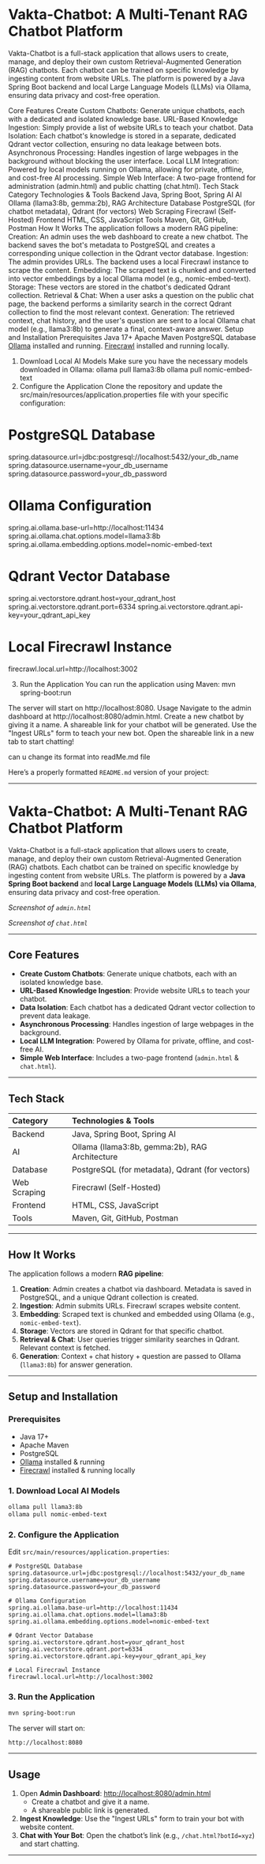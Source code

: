 # Vakta-Chatbot: A Multi-Tenant RAG Chatbot Platform

Vakta-Chatbot is a full-stack application that allows users to create, manage, and deploy their own custom Retrieval-Augmented Generation (RAG) chatbots. Each chatbot can be trained on specific knowledge by ingesting content from website URLs. The platform is powered by a Java Spring Boot backend and local Large Language Models (LLMs) via Ollama, ensuring data privacy and cost-free operation.
<!-- Placeholder: Replace with a screenshot of your admin.html -->
<!-- Placeholder: Replace with a screenshot of your chat.html -->
Core Features
Create Custom Chatbots: Generate unique chatbots, each with a dedicated and isolated knowledge base.
URL-Based Knowledge Ingestion: Simply provide a list of website URLs to teach your chatbot.
Data Isolation: Each chatbot's knowledge is stored in a separate, dedicated Qdrant vector collection, ensuring no data leakage between bots.
Asynchronous Processing: Handles ingestion of large webpages in the background without blocking the user interface.
Local LLM Integration: Powered by local models running on Ollama, allowing for private, offline, and cost-free AI processing.
Simple Web Interface: A two-page frontend for administration (admin.html) and public chatting (chat.html).
Tech Stack
Category
Technologies \& Tools
Backend
Java, Spring Boot, Spring AI
AI
Ollama (llama3:8b, gemma:2b), RAG Architecture
Database
PostgreSQL (for chatbot metadata), Qdrant (for vectors)
Web Scraping
Firecrawl (Self-Hosted)
Frontend
HTML, CSS, JavaScript
Tools
Maven, Git, GitHub, Postman
How It Works
The application follows a modern RAG pipeline:
Creation: An admin uses the web dashboard to create a new chatbot. The backend saves the bot's metadata to PostgreSQL and creates a corresponding unique collection in the Qdrant vector database.
Ingestion: The admin provides URLs. The backend uses a local Firecrawl instance to scrape the content.
Embedding: The scraped text is chunked and converted into vector embeddings by a local Ollama model (e.g., nomic-embed-text).
Storage: These vectors are stored in the chatbot's dedicated Qdrant collection.
Retrieval \& Chat: When a user asks a question on the public chat page, the backend performs a similarity search in the correct Qdrant collection to find the most relevant context.
Generation: The retrieved context, chat history, and the user's question are sent to a local Ollama chat model (e.g., llama3:8b) to generate a final, context-aware answer.
Setup and Installation
Prerequisites
Java 17+
Apache Maven
PostgreSQL database
[Ollama](https://ollama.com/) installed and running.
[Firecrawl](https://github.com/mendableai/firecrawl) installed and running locally.

1. Download Local AI Models
Make sure you have the necessary models downloaded in Ollama:
ollama pull llama3:8b
ollama pull nomic-embed-text
2. Configure the Application
Clone the repository and update the src/main/resources/application.properties file with your specific configuration:

# PostgreSQL Database

spring.datasource.url=jdbc:postgresql://localhost:5432/your_db_name
spring.datasource.username=your_db_username
spring.datasource.password=your_db_password

# Ollama Configuration

spring.ai.ollama.base-url=http://localhost:11434
spring.ai.ollama.chat.options.model=llama3:8b
spring.ai.ollama.embedding.options.model=nomic-embed-text

# Qdrant Vector Database

spring.ai.vectorstore.qdrant.host=your_qdrant_host
spring.ai.vectorstore.qdrant.port=6334
spring.ai.vectorstore.qdrant.api-key=your_qdrant_api_key

# Local Firecrawl Instance

firecrawl.local.url=http://localhost:3002

3. Run the Application
You can run the application using Maven:
mvn spring-boot:run

The server will start on http://localhost:8080.
Usage
Navigate to the admin dashboard at http://localhost:8080/admin.html.
Create a new chatbot by giving it a name.
A shareable link for your chatbot will be generated.
Use the "Ingest URLs" form to teach your new bot.
Open the shareable link in a new tab to start chatting!

can u change its format into readMe.md file

Here’s a properly formatted `README.md` version of your project:

***

# Vakta-Chatbot: A Multi-Tenant RAG Chatbot Platform

Vakta-Chatbot is a full-stack application that allows users to create, manage, and deploy their own custom Retrieval-Augmented Generation (RAG) chatbots. Each chatbot can be trained on specific knowledge by ingesting content from website URLs. The platform is powered by a **Java Spring Boot backend** and **local Large Language Models (LLMs) via Ollama**, ensuring data privacy and cost-free operation.

*Screenshot of `admin.html`*

*Screenshot of `chat.html`*

***

## Core Features

- **Create Custom Chatbots**: Generate unique chatbots, each with an isolated knowledge base.
- **URL-Based Knowledge Ingestion**: Provide website URLs to teach your chatbot.
- **Data Isolation**: Each chatbot has a dedicated Qdrant vector collection to prevent data leakage.
- **Asynchronous Processing**: Handles ingestion of large webpages in the background.
- **Local LLM Integration**: Powered by Ollama for private, offline, and cost-free AI.
- **Simple Web Interface**: Includes a two-page frontend (`admin.html` \& `chat.html`).

***

## Tech Stack

| Category | Technologies \& Tools |
| :-- | :-- |
| Backend | Java, Spring Boot, Spring AI |
| AI | Ollama (llama3:8b, gemma:2b), RAG Architecture |
| Database | PostgreSQL (for metadata), Qdrant (for vectors) |
| Web Scraping | Firecrawl (Self-Hosted) |
| Frontend | HTML, CSS, JavaScript |
| Tools | Maven, Git, GitHub, Postman |


***

## How It Works

The application follows a modern **RAG pipeline**:

1. **Creation**: Admin creates a chatbot via dashboard. Metadata is saved in PostgreSQL, and a unique Qdrant collection is created.
2. **Ingestion**: Admin submits URLs. Firecrawl scrapes website content.
3. **Embedding**: Scraped text is chunked and embedded using Ollama (e.g., `nomic-embed-text`).
4. **Storage**: Vectors are stored in Qdrant for that specific chatbot.
5. **Retrieval \& Chat**: User queries trigger similarity searches in Qdrant. Relevant context is fetched.
6. **Generation**: Context + chat history + question are passed to Ollama (`llama3:8b`) for answer generation.

***

## Setup and Installation

### Prerequisites

- Java 17+
- Apache Maven
- PostgreSQL
- [Ollama](https://ollama.com/) installed \& running
- [Firecrawl](https://github.com/mendableai/firecrawl) installed \& running locally


### 1. Download Local AI Models

```bash
ollama pull llama3:8b
ollama pull nomic-embed-text
```


### 2. Configure the Application

Edit `src/main/resources/application.properties`:

```properties
# PostgreSQL Database
spring.datasource.url=jdbc:postgresql://localhost:5432/your_db_name
spring.datasource.username=your_db_username
spring.datasource.password=your_db_password

# Ollama Configuration
spring.ai.ollama.base-url=http://localhost:11434
spring.ai.ollama.chat.options.model=llama3:8b
spring.ai.ollama.embedding.options.model=nomic-embed-text

# Qdrant Vector Database
spring.ai.vectorstore.qdrant.host=your_qdrant_host
spring.ai.vectorstore.qdrant.port=6334
spring.ai.vectorstore.qdrant.api-key=your_qdrant_api_key

# Local Firecrawl Instance
firecrawl.local.url=http://localhost:3002
```


### 3. Run the Application

```bash
mvn spring-boot:run
```

The server will start on:

```
http://localhost:8080
```


***

## Usage

1. Open **Admin Dashboard**: [http://localhost:8080/admin.html](http://localhost:8080/admin.html)
    - Create a chatbot and give it a name.
    - A shareable public link is generated.
2. **Ingest Knowledge**: Use the "Ingest URLs" form to train your bot with website content.
3. **Chat with Your Bot**: Open the chatbot’s link (e.g., `/chat.html?botId=xyz`) and start chatting.

***

